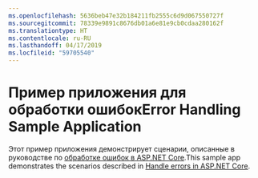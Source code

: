 ```yaml
---
ms.openlocfilehash: 5636beb47e32b184211fb2555c6d9d067550727f
ms.sourcegitcommit: 78339e9891c8676db01a6e81e9cb0cdaa280162f
ms.translationtype: HT
ms.contentlocale: ru-RU
ms.lasthandoff: 04/17/2019
ms.locfileid: "59705540"
---
```

# <a name="error-handling-sample-application"></a><span data-ttu-id="5cf84-101">Пример приложения для обработки ошибок</span><span class="sxs-lookup"><span data-stu-id="5cf84-101">Error Handling Sample Application</span></span>

<span data-ttu-id="5cf84-102">Этот пример приложения демонстрирует сценарии, описанные в руководстве по [обработке ошибок в ASP.NET Core](https://docs.microsoft.com/aspnet/core/fundamentals/error-handling).</span><span class="sxs-lookup"><span data-stu-id="5cf84-102">This sample app demonstrates the scenarios described in [Handle errors in ASP.NET Core](https://docs.microsoft.com/aspnet/core/fundamentals/error-handling).</span></span>
